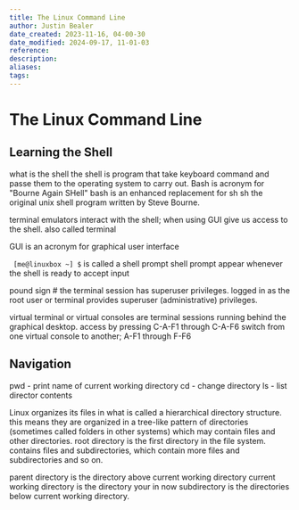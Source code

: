 ```yaml
---
title: The Linux Command Line
author: Justin Bealer
date_created: 2023-11-16, 04-00-30
date_modified: 2024-09-17, 11-01-03
reference: 
description: 
aliases: 
tags: 
---
```

# The Linux Command Line

## Learning the Shell

what is the shell
  the shell is program that take keyboard command and passe them to the
  operating system to carry out.
  Bash is acronym for "Bourne Again SHell"
    bash is an enhanced replacement for sh
  sh the original unix shell program written by Steve Bourne.

terminal emulators interact with the shell; when using GUI
  give us access to the shell.
  also called terminal

GUI is an acronym for graphical user interface

` [me@linuxbox ~] $` is called a shell prompt
  shell prompt appear whenever the shell is ready to accept input
  
pound sign # the terminal session has superuser privileges.
  logged in as the root user or terminal provides superuser
  (administrative) privileges.
  
virtual terminal or virtual consoles
  are terminal sessions running behind the graphical desktop.
  access by pressing C-A-F1 through C-A-F6
  switch from one virtual console to another; A-F1 through F-F6
  
## Navigation

pwd - print name of current working directory
cd - change directory
ls - list director contents

Linux organizes its files in what is called a hierarchical directory
structure.
  this means they are organized in a tree-like pattern of directories
  (sometimes called folders in other systems)
    which may contain files and other directories.
root directory is the first directory in the file system.
  contains files and subdirectories, which contain more files and
  subdirectories and so on.

parent directory is the directory above current working directory
  current working directory is the directory your in now
    subdirectory is the directories below current working directory.

